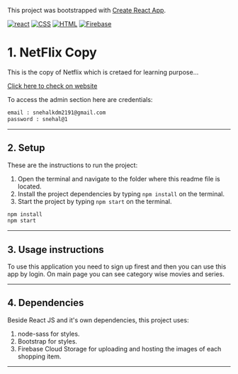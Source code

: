 This project was bootstrapped with [Create React App](https://github.com/facebook/create-react-app).

[![react](https://img.shields.io/badge/React-20232A?style=for-the-badge&logo=react&logoColor=61DAFB)](https://reactjs.org/)
[![CSS](https://img.shields.io/badge/CSS-CC6699?style=for-the-badge&logo=css&logoColor=css)](https://www.w3.org/TR/CSS/#css)
[![HTML](https://img.shields.io/badge/HTML-ffd60a?style=for-the-badge&logo=html)](https://www.w3.org/TR/CSS/#css)
[![Firebase](https://img.shields.io/badge/firebase-%23039BE5.svg?style=for-the-badge&logo=firebase)](https://firebase.google.com/)

# 1. NetFlix Copy

This is the copy of Netflix which is cretaed for learning purpose... 

[Click here to check on website](https://netflix-snehal.web.app/)

To access the admin section here are credentials:

```bash
email : snehalkdm2191@gmail.com
password : snehal@1
```

---

## 2. Setup

These are the instructions to run the project:

1. Open the terminal and navigate to the folder where this readme file is located.
2. Install the project dependencies by typing `npm install` on the terminal.
3. Start the project by typing `npm start` on the terminal.

```bash
npm install
npm start
```

---

## 3. Usage instructions

To use this application you need to sign up firest and then you can use this app by login. On main page you can see category wise movies and series.

---

## 4. Dependencies

Beside React JS and it's own dependencies, this project uses:

1. node-sass for styles.
2. Bootstrap for styles.
3. Firebase Cloud Storage for uploading and hosting the images of each shopping item.

---